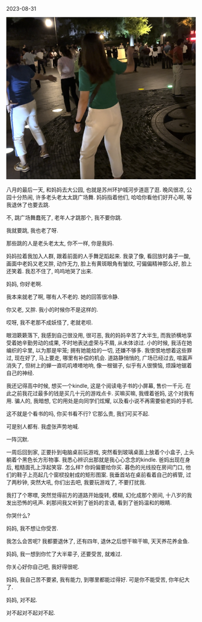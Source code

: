 2023-08-31

![sorry mom](images/sorry-mom.png)

八月的最后一天, 和妈妈去大公园, 也就是苏州环护城河步道逛了逛. 晚风很凉, 公园十分热闹, 许多老头老太太跳广场舞. 妈妈指着他们, 哈哈你看他们好开心啊, 等我退休了也要去跳. 

不, 跳广场舞蠢死了, 老年人才跳那个, 我不要你跳. 

我就要跳, 我也老了呀.

那些跳的人是老头老太太, 你不一样, 你是我妈.

妈妈拉着我加入人群, 跟着前面的人手舞足蹈起来. 我录了像, 看回放时鼻子一酸, 画面中老妈又老又胖, 动作无力, 脸上有黄斑眼角有皱纹, 可偏偏精神那么好, 脸上还笑着. 我忍不住了, 呜呜地哭了出来.

妈妈, 你好老啊.

我本来就老了啊, 哪有人不老的. 她的回答很冷静.

你又老, 又胖. 我小的时候你不是这样的.

哎呀, 我不老那不成妖怪了, 老就老呗.

眼泪簌簌落下, 我感到自己很没用, 很可恶, 我的妈妈辛苦了大半生, 而我骄横地享受着她辛勤劳动的成果, 不时地表达虚荣与不屑, 从未体谅过. 小的时候, 我活在她编织的伞里, 以为那是牢笼; 拥有她能给的一切, 还嫌不够多. 我恨恨地想着这些罪过, 现在好了, 马上要走, 哪里有补偿的机会. 道路静悄悄的, 广场已经过去, 喧嚣声消失了, 但树上的蝉一直叽叽喳喳地响, 像一根锯子, 似乎有人很懊恼, 烦躁地锯着自己的神经.

我还记得高中时候, 想买一个kindle, 这是个阅读电子书的小屏幕, 售价一千元. 在此之前我花过最多的钱是买几十元的游戏点卡. 买嘛买嘛, 我缠着爸妈, 这个对我有用. 骗人的, 我暗想, 它的用处是向同学们炫耀, 以及看小说不再需要偷老妈的手机.

这不就是个看书的吗, 你买书看不行? 它那么贵, 我们可买不起.

可是别人都有. 我虚张声势地喊.

一阵沉默.

一周后回到家, 正要扑到电脑桌前玩游戏, 突然看到玻璃桌面上放着个小盒子, 上头躺着个黑色长方形物事. 我悉心辨识出那就是我心心念念的kindle. 爸妈出现在身后, 粗糙面孔上浮起笑容. 怎么样? 你妈偏要给你买. 暮色的光线投在房间门口, 他们的鞋子上亮起几个窗棂投射成的矩形图案. 我垂首站在桌前看着自己的裤管, 过了两秒钟, 突然大吼, 你们出去吧, 我要玩游戏了, 不要打扰我.

我打了个寒噤, 突然觉得前方的道路开始旋转, 模糊, 幻化成那个房间, 十八岁的我发出恐怖的吼声. 刹那间我又听到了爸妈的言语, 看到了爸妈温和的眼睛.

你哭什么?

妈妈, 我不想让你受苦.

我怎么会苦呢? 我都要退休了, 还有四年, 退休之后想干嘛干嘛, 天天养花养金鱼.

妈妈, 我一想到你忙了大半辈子, 还要受苦, 就难过.

你关心好你自己吧, 我好得很呢.

妈妈, 我自己苦不要紧, 我有能力, 到哪里都能过得好. 可是你不能受苦, 你年纪大了.

妈妈, 对不起.

对不起对不起对不起.


